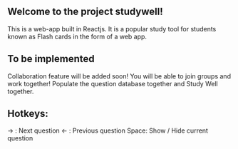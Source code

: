 ## Welcome to the project studywell!
This is a web-app built in Reactjs. It is a popular study tool for students known as Flash cards in the form of a web app.

## To be implemented
Collaboration feature will be added soon! You will be able to join groups and work together! Populate the question database together and Study Well together.

## Hotkeys:
  → : Next question
  ← : Previous question
  Space: Show / Hide current question
  
